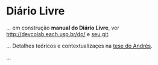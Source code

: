 # Diário Livre

...
em construção **manual do Diário Livre**, ver http://devcolab.each.usp.br/do/ e [seu git](https://github.com/rafaeusantana/docsolr).

... Detalhes teóricos e contextualizaçes na [tese do Andrés](http://www.teses.usp.br/teses/disponiveis/100/100131/tde-21122015-091757/pt-br.php).

...
